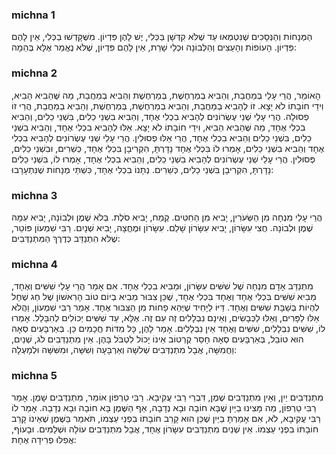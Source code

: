 
### michna 1
הַמְּנָחוֹת וְהַנְּסָכִים שֶׁנִּטְמְאוּ עַד שֶׁלֹּא קִדְּשָׁן בַּכְּלִי, יֶשׁ לָהֶן פִּדְיוֹן. מִשֶּׁקָּדְשׁוּ בַכְּלִי, אֵין לָהֶם פִּדְיוֹן. הָעוֹפוֹת וְהָעֵצִים וְהַלְּבוֹנָה וּכְלֵי שָׁרֵת, אֵין לָהֶם פִּדְיוֹן, שֶׁלֹּא נֶאֱמַר אֶלָּא בְּהֵמָה:

### michna 2
הָאוֹמֵר, הֲרֵי עָלַי בְּמַחֲבַת, וְהֵבִיא בְמַרְחֶשֶׁת, בְּמַרְחֶשֶׁת וְהֵבִיא בְמַחֲבַת, מַה שֶּׁהֵבִיא הֵבִיא, וִידֵי חוֹבָתוֹ לֹא יָצָא. זוֹ לְהָבִיא בְמַחֲבַת, וְהֵבִיא בְמַרְחֶשֶׁת, בְּמַרְחֶשֶׁת, וְהֵבִיא בְמַחֲבַת, הֲרֵי זוֹ פְסוּלָה. הֲרֵי עָלַי שְׁנֵי עֶשְׂרוֹנִים לְהָבִיא בִכְלִי אֶחָד, וְהֵבִיא בִשְׁנֵי כֵלִים, בִּשְׁנֵי כֵלִים, וְהֵבִיא בִכְלִי אֶחָד, מַה שֶּׁהֵבִיא הֵבִיא, וִידֵי חוֹבָתוֹ לֹא יָצָא. אֵלּוּ לְהָבִיא בִכְלִי אֶחָד, וְהֵבִיא בִשְׁנֵי כֵלִים, בִּשְׁנֵי כֵלִים וְהֵבִיא בִכְלִי אֶחָד, הֲרֵי אֵלּוּ פְסוּלִין. הֲרֵי עָלַי שְׁנֵי עֶשְׂרוֹנִים לְהָבִיא בִכְלִי אֶחָד וְהֵבִיא בִשְׁנֵי כֵלִים, אָמְרוּ לוֹ בִּכְלִי אֶחָד נָדָרְתָּ, הִקְרִיבָן בִּכְלִי אֶחָד, כְּשֵׁרִים, וּבִשְׁנֵי כֵלִים, פְּסוּלִין. הֲרֵי עָלַי שְׁנֵי עֶשְׂרוֹנִים לְהָבִיא בִשְׁנֵי כֵלִים, וְהֵבִיא בִכְלִי אֶחָד, אָמְרוּ לוֹ, בִּשְׁנֵי כֵלִים נָדָרְתָּ, הִקְרִיבָן בִּשְׁנֵי כֵלִים, כְּשֵׁרִים. נְתָנוֹ בִכְלִי אֶחָד, כִּשְׁתֵּי מְנָחוֹת שֶׁנִּתְעָרָבוּ:

### michna 3
הֲרֵי עָלַי מִנְחָה מִן הַשְּׂעֹרִין, יָבִיא מִן הַחִטִּים. קֶמַח, יָבִיא סֹלֶת. בְּלֹא שֶׁמֶן וּלְבוֹנָה, יָבִיא עִמָּהּ שֶׁמֶן וּלְבוֹנָה. חֲצִי עִשָּׂרוֹן, יָבִיא עִשָּׂרוֹן שָׁלֵם. עִשָּׂרוֹן וּמֶחֱצָה, יָבִיא שְׁנָיִם. רַבִּי שִׁמְעוֹן פּוֹטֵר, שֶׁלֹּא הִתְנַדֵּב כְּדֶרֶךְ הַמִּתְנַדְּבִים:

### michna 4
מִתְנַדֵּב אָדָם מִנְחָה שֶׁל שִׁשִּׁים עִשָּׂרוֹן, וּמֵבִיא בִכְלִי אֶחָד. אִם אָמַר הֲרֵי עָלַי שִׁשִּׁים וְאֶחָד, מֵבִיא שִׁשִּׁים בִּכְלִי אֶחָד וְאֶחָד בִּכְלִי אֶחָד, שֶׁכֵּן צִבּוּר מֵבִיא בְיוֹם טוֹב הָרִאשׁוֹן שֶׁל חַג שֶׁחָל לִהְיוֹת בְּשַׁבָּת שִׁשִּׁים וְאֶחָד. דַּיּוֹ לַיָּחִיד שֶׁיְּהֵא פָחוֹת מִן הַצִּבּוּר אֶחָד. אָמַר רַבִּי שִׁמְעוֹן, וַהֲלֹא אֵלּוּ לַפָּרִים, וְאֵלּוּ לַכְּבָשִׂים, וְאֵינָם נִבְלָלִים זֶה עִם זֶה. אֶלָּא, עַד שִׁשִּׁים יְכוֹלִים לְהִבָּלֵל. אָמְרוּ לוֹ, שִׁשִּׁים נִבְלָלִים, שִׁשִּׁים וְאֶחָד אֵין נִבְלָלִים. אָמַר לָהֶן, כָּל מִדּוֹת חֲכָמִים כֵּן. בְּאַרְבָּעִים סְאָה הוּא טוֹבֵל, בְּאַרְבָּעִים סְאָה חָסֵר קֻרְטוֹב אֵינוֹ יָכוֹל לִטְבֹּל בָּהֶן. אֵין מִתְנַדְּבִים לֹג, שְׁנַיִם, וַחֲמִשָּׁה, אֲבָל מִתְנַדְּבִים שְׁלשָׁה וְאַרְבָּעָה וְשִׁשָּׁה, וּמִשִּׁשָּׁה וּלְמָעְלָה:

### michna 5
מִתְנַדְּבִים יַיִן, וְאֵין מִתְנַדְּבִים שֶׁמֶן, דִּבְרֵי רַבִּי עֲקִיבָא. רַבִּי טַרְפוֹן אוֹמֵר, מִתְנַדְּבִים שָׁמֶן. אָמַר רַבִּי טַרְפוֹן, מַה מָּצִינוּ בַיַּיִן שֶׁבָּא חוֹבָה וּבָא נְדָבָה, אַף הַשֶּׁמֶן בָּא חוֹבָה וּבָא נְדָבָה. אָמַר לוֹ רַבִּי עֲקִיבָא, לֹא, אִם אָמַרְתָּ בַיַּיִן שֶׁכֵּן הוּא קָרֵב חוֹבָתוֹ בִפְנֵי עַצְמוֹ, תֹּאמַר בַּשֶּׁמֶן שֶׁאֵינוֹ קָרֵב חוֹבָתוֹ בִפְנֵי עַצְמוֹ. אֵין שְׁנַיִם מִתְנַדְּבִים עִשָּׂרוֹן אֶחָד, אֲבָל מִתְנַדְּבִים עוֹלָה וּשְׁלָמִים. וּבָעוֹף, אֲפִלּוּ פְרִידָה אֶחָת:
